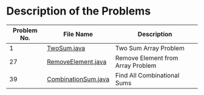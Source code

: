 # Description of the Problems

| Problem No. | File Name                          | Description                    |
|-------------|-------------------------------------|--------------------------------|
| 1           | [TwoSum.java](TwoSum.java)         | Two Sum Array Problem          |
| 27          | [RemoveElement.java](RemoveElement.java) | Remove Element from Array Problem |
| 39          | [CombinationSum.java](CombinationSum.java) | Find All Combinational Sums     |
